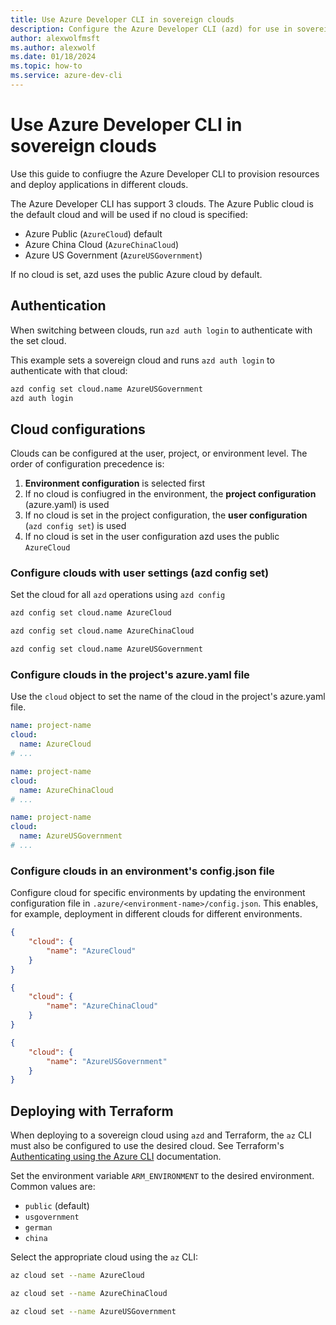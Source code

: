 ```yaml
---
title: Use Azure Developer CLI in sovereign clouds
description: Configure the Azure Developer CLI (azd) for use in sovereign clouds
author: alexwolfmsft
ms.author: alexwolf
ms.date: 01/18/2024
ms.topic: how-to
ms.service: azure-dev-cli
---
```


# Use Azure Developer CLI in sovereign clouds

Use this guide to confiugre the Azure Developer CLI to provision resources and
deploy applications in different clouds.

The Azure Developer CLI has support 3 clouds. The Azure Public cloud is the
default cloud and will be used if no cloud is specified:

* Azure Public (`AzureCloud`) default
* Azure China Cloud (`AzureChinaCloud`)
* Azure US Government (`AzureUSGovernment`)

If no cloud is set, azd uses the public Azure cloud by default.

## Authentication

When switching between clouds, run `azd auth login` to authenticate with the set
cloud.

This example sets a sovereign cloud and runs `azd auth login` to authenticate
with that cloud:

```bash
azd config set cloud.name AzureUSGovernment
azd auth login
```

## Cloud configurations

Clouds can be configured at the user, project, or environment level. The order
of configuration precedence is:

1. **Environment configuration** is selected first
1. If no cloud is confiugred in the environment, the **project configuration** (azure.yaml) is used
1. If no cloud is set in the project configuration, the **user configuration** (`azd config set`) is used
1. If no cloud is set in the user configuration azd uses the public `AzureCloud`

### Configure clouds with user settings (azd config set)

Set the cloud for all `azd` operations using `azd config`

```bash
azd config set cloud.name AzureCloud
```

```bash
azd config set cloud.name AzureChinaCloud
```

```bash
azd config set cloud.name AzureUSGovernment
```

### Configure clouds in the project's azure.yaml file

Use the `cloud` object to set the name of the cloud in the project's azure.yaml
file.

```yaml
name: project-name
cloud:
  name: AzureCloud
# ...
```

```yaml
name: project-name
cloud:
  name: AzureChinaCloud
# ...
```

```yaml
name: project-name
cloud:
  name: AzureUSGovernment
# ...
```

### Configure clouds in an environment's config.json file

Configure cloud for specific environments by updating the environment
configuration file in `.azure/<environment-name>/config.json`. This enables,
for example, deployment in different clouds for different environments.


```json
{
    "cloud": {
        "name": "AzureCloud"
    }
}
```

```json
{
    "cloud": {
        "name": "AzureChinaCloud"
    }
}
```

```json
{
    "cloud": {
        "name": "AzureUSGovernment"
    }
}
```

## Deploying with Terraform

When deploying to a sovereign cloud using `azd` and Terraform, the `az` CLI must
also be configured to use the desired cloud. See Terraform's [Authenticating using the Azure CLI](https://registry.terraform.io/providers/hashicorp/azurerm/latest/docs/guides/azure_cli) documentation.

Set the environment variable `ARM_ENVIRONMENT` to the desired environment.
Common values are:

* `public` (default)
* `usgovernment`
* `german`
* `china`

Select the appropriate cloud using the `az` CLI:

```bash
az cloud set --name AzureCloud
```

```bash
az cloud set --name AzureChinaCloud
```

```bash
az cloud set --name AzureUSGovernment
```
